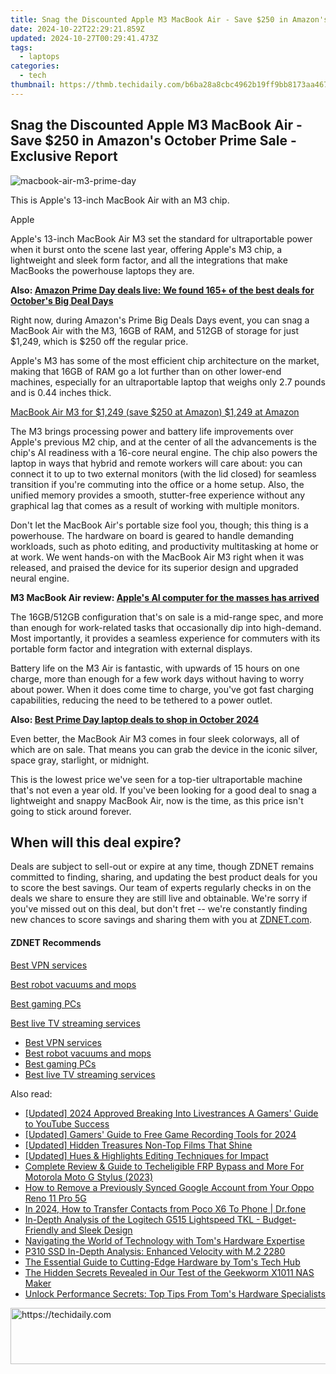 ```yaml
---
title: Snag the Discounted Apple M3 MacBook Air - Save $250 in Amazon's October Prime Sale - Exclusive Report
date: 2024-10-22T22:29:21.859Z
updated: 2024-10-27T00:29:41.473Z
tags:
  - laptops
categories:
  - tech
thumbnail: https://thmb.techidaily.com/b6ba28a8cbc4962b19ff9bb8173aa467ae4382bcff0dac604a5e0846ad2b1ff2.png
---
```


## Snag the Discounted Apple M3 MacBook Air - Save $250 in Amazon's October Prime Sale - Exclusive Report

![macbook-air-m3-prime-day](https://www.zdnet.com/a/img/resize/04cec3e952878abb16dcd5f03c5f2b9332961ebf/2024/10/08/97825fc7-9897-49a6-91c5-87fdc837e739/macbook-air-m3-prime-day.jpg?auto=webp&width=1280)

This is Apple's 13-inch MacBook Air with an M3 chip.

Apple

Apple's 13-inch MacBook Air M3 set the standard for ultraportable power when it burst onto the scene last year, offering Apple's M3 chip, a lightweight and sleek form factor, and all the integrations that make MacBooks the powerhouse laptops they are. 

**Also: [Amazon Prime Day deals live: We found 165+ of the best deals for October's Big Deal Days](https://www.zdnet.com/article/best-amazon-prime-day-deals-2024-10-08/)**

Right now, during Amazon's Prime Big Deals Days event, you can snag a MacBook Air with the M3, 16GB of RAM, and 512GB of storage for just $1,249, which is $250 off the regular price. 

Apple's M3 has some of the most efficient chip architecture on the market, making that 16GB of RAM go a lot further than on other lower-end machines, especially for an ultraportable laptop that weighs only 2.7 pounds and is 0.44 inches thick. 

[MacBook Air M3 for $1,249 (save $250 at Amazon) $1,249 at Amazon](https://buy.geni.us/Proxy.ashx?TSID=368250&GR%5FURL=https%3A%2F%2Fwww.amazon.com%2FApple-2024-MacBook-13-inch-Laptop%2Fdp%2FB0CX24BNQC%3Ftag%3Dzd-buy-button-20%26ascsubtag%3D%5F%5FCOM%5FCLICK%5FID%5F%5F%7Ca10fde19-a755-4bd3-a734-3e163b18709a%7Cdtp&dtb=1)

The M3 brings processing power and battery life improvements over Apple's previous M2 chip, and at the center of all the advancements is the chip's AI readiness with a 16-core neural engine. The chip also powers the laptop in ways that hybrid and remote workers will care about: you can connect it to up to two external monitors (with the lid closed) for seamless transition if you're commuting into the office or a home setup. Also, the unified memory provides a smooth, stutter-free experience without any graphical lag that comes as a result of working with multiple monitors.

Don't let the MacBook Air's portable size fool you, though; this thing is a powerhouse. The hardware on board is geared to handle demanding workloads, such as photo editing, and productivity multitasking at home or at work. We went hands-on with the MacBook Air M3 right when it was released, and praised the device for its superior design and upgraded neural engine. 

**M3 MacBook Air review: [Apple's AI computer for the masses has arrived](https://www.zdnet.com/article/m3-macbook-air-review/)**

The 16GB/512GB configuration that's on sale is a mid-range spec, and more than enough for work-related tasks that occasionally dip into high-demand. Most importantly, it provides a seamless experience for commuters with its portable form factor and integration with external displays. 

Battery life on the M3 Air is fantastic, with upwards of 15 hours on one charge, more than enough for a few work days without having to worry about power. When it does come time to charge, you've got fast charging capabilities, reducing the need to be tethered to a power outlet.

**Also: [Best Prime Day laptop deals to shop in October 2024](https://www.zdnet.com/article/best-prime-day-laptop-deals-2024-10-08/)**

Even better, the MacBook Air M3 comes in four sleek colorways, all of which are on sale. That means you can grab the device in the iconic silver, space gray, starlight, or midnight. 

This is the lowest price we've seen for a top-tier ultraportable machine that's not even a year old. If you've been looking for a good deal to snag a lightweight and snappy MacBook Air, now is the time, as this price isn't going to stick around forever.

## When will this deal expire?

Deals are subject to sell-out or expire at any time, though ZDNET remains committed to finding, sharing, and updating the best product deals for you to score the best savings. Our team of experts regularly checks in on the deals we share to ensure they are still live and obtainable. We're sorry if you've missed out on this deal, but don't fret -- we're constantly finding new chances to score savings and sharing them with you at [ZDNET.com](https://www.zdnet.com/). 

#### **ZDNET** Recommends

[Best VPN services](https://www.zdnet.com/article/best-vpn/ "Best VPN services")

[Best robot vacuums and mops](https://www.zdnet.com/article/best-robot-vacuum-mop/ "Best robot vacuums and mops")

[Best gaming PCs](https://www.zdnet.com/article/best-gaming-pc/ "Best gaming PCs")

[Best live TV streaming services](https://www.zdnet.com/article/best-live-tv-streaming-service/ "Best live TV streaming services")

* [Best VPN services](https://www.zdnet.com/article/best-vpn/ "Best VPN services")
* [Best robot vacuums and mops](https://www.zdnet.com/article/best-robot-vacuum-mop/ "Best robot vacuums and mops")
* [Best gaming PCs](https://www.zdnet.com/article/best-gaming-pc/ "Best gaming PCs")
* [Best live TV streaming services](https://www.zdnet.com/article/best-live-tv-streaming-service/ "Best live TV streaming services")

<ins class="adsbygoogle"
     style="display:block"
     data-ad-format="autorelaxed"
     data-ad-client="ca-pub-7571918770474297"
     data-ad-slot="1223367746"></ins>

<ins class="adsbygoogle"
     style="display:block"
     data-ad-client="ca-pub-7571918770474297"
     data-ad-slot="8358498916"
     data-ad-format="auto"
     data-full-width-responsive="true"></ins>

<span class="atpl-alsoreadstyle">Also read:</span>
<div><ul>
<li><a href="https://facebook-record-videos.techidaily.com/updated-2024-approved-breaking-into-livestrances-a-gamers-guide-to-youtube-success/"><u>[Updated] 2024 Approved Breaking Into Livestrances A Gamers' Guide to YouTube Success</u></a></li>
<li><a href="https://screen-sharing-recording.techidaily.com/updated-gamers-guide-to-free-game-recording-tools-for-2024/"><u>[Updated] Gamers' Guide to Free Game Recording Tools for 2024</u></a></li>
<li><a href="https://facebook-record-videos.techidaily.com/updated-hidden-treasures-non-top-films-that-shine/"><u>[Updated] Hidden Treasures Non-Top Films That Shine</u></a></li>
<li><a href="https://some-techniques.techidaily.com/updated-hues-and-highlights-editing-techniques-for-impact/"><u>[Updated] Hues & Highlights Editing Techniques for Impact</u></a></li>
<li><a href="https://android-unlock.techidaily.com/complete-review-and-guide-to-techeligible-frp-bypass-and-more-for-motorola-moto-g-stylus-2023-by-drfone-android/"><u>Complete Review & Guide to Techeligible FRP Bypass and More For Motorola Moto G Stylus (2023)</u></a></li>
<li><a href="https://android-unlock.techidaily.com/how-to-remove-a-previously-synced-google-account-from-your-oppo-reno-11-pro-5g-by-drfone-android/"><u>How to Remove a Previously Synced Google Account from Your Oppo Reno 11 Pro 5G</u></a></li>
<li><a href="https://android-transfer.techidaily.com/in-2024-how-to-transfer-contacts-from-poco-x6-to-phone-drfone-by-drfone-transfer-from-android-transfer-from-android/"><u>In 2024, How to Transfer Contacts from Poco X6 To Phone | Dr.fone</u></a></li>
<li><a href="https://hardware-reviews.techidaily.com/in-depth-analysis-of-the-logitech-g515-lightspeed-tkl-budget-friendly-and-sleek-design/"><u>In-Depth Analysis of the Logitech G515 Lightspeed TKL - Budget-Friendly and Sleek Design</u></a></li>
<li><a href="https://hardware-reviews.techidaily.com/navigating-the-world-of-technology-with-toms-hardware-expertise/"><u>Navigating the World of Technology with Tom's Hardware Expertise</u></a></li>
<li><a href="https://hardware-reviews.techidaily.com/p310-ssd-in-depth-analysis-enhanced-velocity-with-m2-2280/"><u>P310 SSD In-Depth Analysis: Enhanced Velocity with M.2 2280</u></a></li>
<li><a href="https://hardware-reviews.techidaily.com/the-essential-guide-to-cutting-edge-hardware-by-toms-tech-hub/"><u>The Essential Guide to Cutting-Edge Hardware by Tom's Tech Hub</u></a></li>
<li><a href="https://hardware-reviews.techidaily.com/the-hidden-secrets-revealed-in-our-test-of-the-geekworm-x1011-nas-maker/"><u>The Hidden Secrets Revealed in Our Test of the Geekworm X1011 NAS Maker</u></a></li>
<li><a href="https://hardware-reviews.techidaily.com/unlock-performance-secrets-top-tips-from-toms-hardware-specialists/"><u>Unlock Performance Secrets: Top Tips From Tom's Hardware Specialists</u></a></li>
</ul></div>

<!-- affiliate ads begin -->
<a href="https://appsumo.8odi.net/c/5597632/2043661/7443" target="_top" id="2043661">
  <img src="//a.impactradius-go.com/display-ad/7443-2043661" border="0" alt="https://techidaily.com" width="728" height="90"/>
</a>
<img height="0" width="0" src="https://appsumo.8odi.net/i/5597632/2043661/7443" style="position:absolute;visibility:hidden;" border="0" />
<!-- affiliate ads end -->


